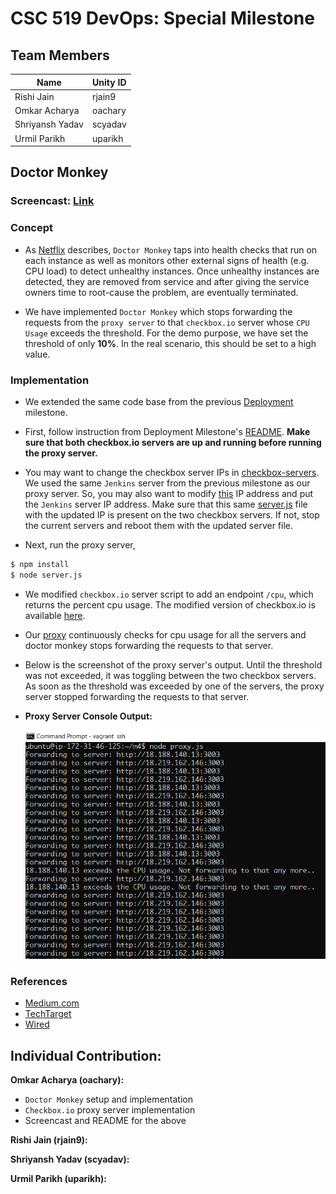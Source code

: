 # CSC 519 DevOps: Special Milestone

## Team Members

| Name | Unity ID |
| --- | --- |
| Rishi Jain | rjain9 |
| Omkar Acharya | oachary |
| Shriyansh Yadav | scyadav |
| Urmil Parikh | uparikh |

## Doctor Monkey

### Screencast: [Link](https://youtu.be/-205G86rt9U)

### Concept

* As [Netflix](https://medium.com/netflix-techblog/the-netflix-simian-army-16e57fbab116) describes, `Doctor Monkey` taps into health checks that run on each instance as well as monitors other external signs of health (e.g. CPU load) to detect unhealthy instances. Once unhealthy instances are detected, they are removed from service and after giving the service owners time to root-cause the problem, are eventually terminated.

* We have implemented `Doctor Monkey` which stops forwarding the requests from the `proxy server` to that `checkbox.io` server whose `CPU Usage` exceeds the threshold. For the demo purpose, we have set the threshold of only **10%**. In the real scenario, this should be set to a high value.

### Implementation

* We extended the same code base from the previous [Deployment](https://github.ncsu.edu/rjain9/CSC519DevOps-Project/tree/Deployment) milestone. 

* First, follow instruction from Deployment Milestone's [README](https://github.ncsu.edu/rjain9/CSC519DevOps-Project/tree/Deployment/README.md). **Make sure that both checkbox.io servers are up and running before running the proxy server.** 

* You may want to change the checkbox server IPs in [checkbox-servers](doctor-monkey/checkbox-servers). We used the same `Jenkins` server from the previous milestone as our proxy server. So, you may also want to modify [this](doctor-monkey/server.js#L22) IP address and put the `Jenkins` server IP address. Make sure that this same [server.js](doctor-monkey/server.js) file with the updated IP is present on the two checkbox servers. If not, stop the current servers and reboot them with the updated server file. 

* Next, run the proxy server,
```bash
$ npm install
$ node server.js
```

* We modified `checkbox.io` server script to add an endpoint `/cpu`, which returns the percent cpu usage. The modified version of checkbox.io is available [here](https://github.com/rjain9/checkbox.io/tree/special/server-side/site).

* Our [proxy](doctor-monkey/proxy.js) continuously checks for cpu usage for all the servers and doctor monkey stops forwarding the requests to that server.

* Below is the screenshot of the proxy server's output. Until the threshold was not exceeded, it was toggling between the two checkbox servers. As soon as the threshold was exceeded by one of the servers, the proxy server stopped forwarding the requests to that server.

* **Proxy Server Console Output:**
  
  ![Proxy Server with Doctor Monkey](img/Doctor_Monkey.PNG)

### References
* [Medium.com](https://medium.com/netflix-techblog/the-netflix-simian-army-16e57fbab116)
* [TechTarget](https://whatis.techtarget.com/definition/Simian-Army)
* [Wired](https://www.wired.com/2014/07/security-monkey/)


## Individual Contribution:
**Omkar Acharya (oachary):**
* `Doctor Monkey` setup and implementation
* `Checkbox.io` proxy server implementation
* Screencast and README for the above

**Rishi Jain (rjain9):**

**Shriyansh Yadav (scyadav):**

**Urmil Parikh (uparikh):**
